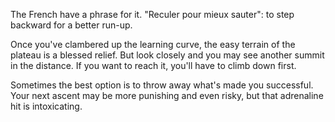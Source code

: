 

The French have a phrase for it. "Reculer pour mieux sauter": to step backward for a better run-up.

Once you've clambered up the learning curve, the easy terrain of the plateau is a blessed relief. But look
closely and you may see another summit in the distance. If you want to reach it, you'll have to climb down
first.

Sometimes the best option is to throw away what's made you successful. Your next ascent may be more punishing
and even risky, but that adrenaline hit is intoxicating.